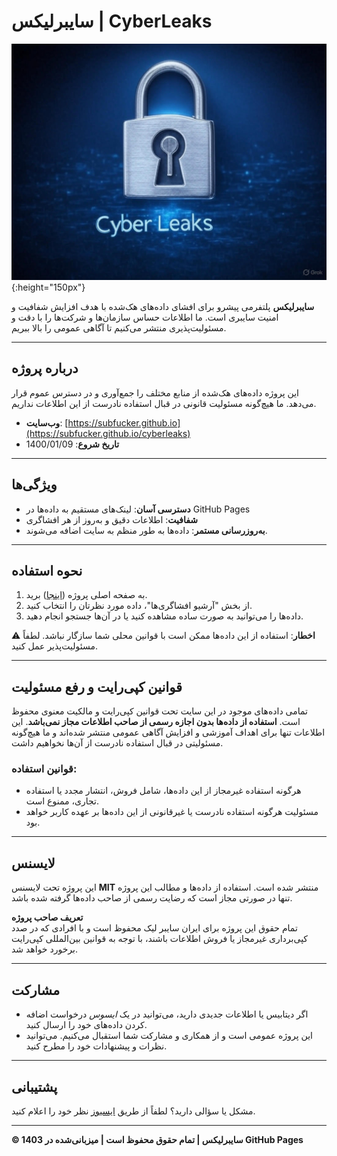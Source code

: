 # سایبرلیکس | CyberLeaks

![CyberLeaks Banner](https://github.com/ircyberleaks/ircyberleaks.github.io/blob/main/images/cyber.jpg?raw=true){:height="150px"}

**سایبرلیکس** پلتفرمی پیشرو برای افشای داده‌های هک‌شده با هدف افزایش شفافیت و امنیت سایبری است. ما اطلاعات حساس سازمان‌ها و شرکت‌ها را با دقت و مسئولیت‌پذیری منتشر می‌کنیم تا آگاهی عمومی را بالا ببریم.

---

## درباره پروژه

این پروژه داده‌های هک‌شده از منابع مختلف را جمع‌آوری و در دسترس عموم قرار می‌دهد. ما هیچ‌گونه مسئولیت قانونی در قبال استفاده نادرست از این اطلاعات نداریم.

- **وب‌سایت**: [https://subfucker.github.io](https://subfucker.github.io/cyberleaks)
- **تاریخ شروع**: 1400/01/09

---

## ویژگی‌ها

- **دسترسی آسان**: لینک‌های مستقیم به داده‌ها در GitHub Pages
- **شفافیت**: اطلاعات دقیق و به‌روز از هر افشاگری
- **به‌روزرسانی مستمر**: داده‌ها به طور منظم به سایت اضافه می‌شوند.

---

## نحوه استفاده

1. به صفحه اصلی پروژه ([اینجا](https://subfucker.github.io/cyberleaks)) برید.
2. از بخش "آرشیو افشاگری‌ها"، داده مورد نظرتان را انتخاب کنید.
3. داده‌ها را می‌توانید به صورت ساده مشاهده کنید یا در آن‌ها جستجو انجام دهید.

⚠️ **اخطار**: استفاده از این داده‌ها ممکن است با قوانین محلی شما سازگار نباشد. لطفاً مسئولیت‌پذیر عمل کنید.

---

## قوانین کپی‌رایت و رفع مسئولیت

تمامی داده‌های موجود در این سایت تحت قوانین کپی‌رایت و مالکیت معنوی محفوظ است. **استفاده از داده‌ها بدون اجازه رسمی از صاحب اطلاعات مجاز نمی‌باشد**. این اطلاعات تنها برای اهداف آموزشی و افزایش آگاهی عمومی منتشر شده‌اند و ما هیچ‌گونه مسئولیتی در قبال استفاده نادرست از آن‌ها نخواهیم داشت.

### قوانین استفاده:
- هرگونه استفاده غیرمجاز از این داده‌ها، شامل فروش، انتشار مجدد یا استفاده تجاری، ممنوع است.
- مسئولیت هرگونه استفاده نادرست یا غیرقانونی از این داده‌ها بر عهده کاربر خواهد بود.

---

## لایسنس

این پروژه تحت لایسنس **MIT** منتشر شده است. استفاده از داده‌ها و مطالب این پروژه تنها در صورتی مجاز است که رضایت رسمی از صاحب داده‌ها گرفته شده باشد.

**تعریف صاحب پروژه**  
تمام حقوق این پروژه برای ایران سایبر لیک محفوظ است و با افرادی که در صدد کپی‌برداری غیرمجاز یا فروش اطلاعات باشند، با توجه به قوانین بین‌المللی کپی‌رایت برخورد خواهد شد.

---

## مشارکت

- اگر دیتابیس یا اطلاعات جدیدی دارید، می‌توانید در یک *ایسوس* درخواست اضافه کردن داده‌های خود را ارسال کنید.
- این پروژه عمومی است و از همکاری و مشارکت شما استقبال می‌کنیم. می‌توانید نظرات و پیشنهادات خود را مطرح کنید.

---

## پشتیبانی

مشکل یا سؤالی دارید؟ لطفاً از طریق [ایسیوز](https://github.com/ircyberleaks/ircyberleaks.github.io/issues) نظر خود را اعلام کنید.

---

**© 1403 سایبرلیکس | تمام حقوق محفوظ است | میزبانی‌شده در GitHub Pages**
